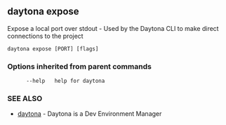 ## daytona expose

Expose a local port over stdout - Used by the Daytona CLI to make direct connections to the project

```
daytona expose [PORT] [flags]
```

### Options inherited from parent commands

```
      --help   help for daytona
```

### SEE ALSO

* [daytona](daytona.md)	 - Daytona is a Dev Environment Manager

